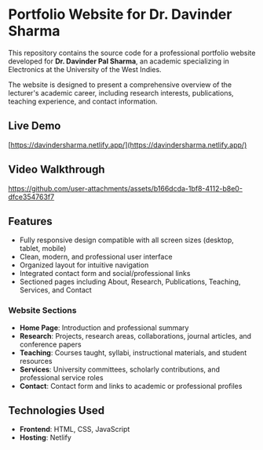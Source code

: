 # Portfolio Website for Dr. Davinder Sharma
This repository contains the source code for a professional portfolio website developed for **Dr. Davinder Pal Sharma**, an academic specializing in Electronics at the University of the West Indies.

The website is designed to present a comprehensive overview of the lecturer's academic career, including research interests, publications, teaching experience, and contact information.

## Live Demo
[https://davindersharma.netlify.app/](https://davindersharma.netlify.app/)

## Video Walkthrough

https://github.com/user-attachments/assets/b166dcda-1bf8-4112-b8e0-dfce354763f7



## Features

- Fully responsive design compatible with all screen sizes (desktop, tablet, mobile)
- Clean, modern, and professional user interface
- Organized layout for intuitive navigation
- Integrated contact form and social/professional links
- Sectioned pages including About, Research, Publications, Teaching, Services, and Contact

### Website Sections

- **Home Page**: Introduction and professional summary  
- **Research**: Projects, research areas, collaborations, journal articles, and conference papers  
- **Teaching**: Courses taught, syllabi, instructional materials, and student resources  
- **Services**: University committees, scholarly contributions, and professional service roles  
- **Contact**: Contact form and links to academic or professional profiles

## Technologies Used

- **Frontend**: HTML, CSS, JavaScript  
- **Hosting**: Netlify  



